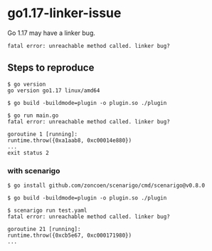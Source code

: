 # go1.17-linker-issue

Go 1.17 may have a linker bug.

```shell
fatal error: unreachable method called. linker bug?
```

## Steps to reproduce

```shell
$ go version
go version go1.17 linux/amd64

$ go build -buildmode=plugin -o plugin.so ./plugin

$ go run main.go
fatal error: unreachable method called. linker bug?

goroutine 1 [running]:
runtime.throw({0xa1aab8, 0xc00014e880})
...
exit status 2
```

### with scenarigo

```shell
$ go install github.com/zoncoen/scenarigo/cmd/scenarigo@v0.8.0

$ go build -buildmode=plugin -o plugin.so ./plugin

$ scenarigo run test.yaml
fatal error: unreachable method called. linker bug?

goroutine 21 [running]:
runtime.throw({0xcb5e67, 0xc000171980})
...
```
